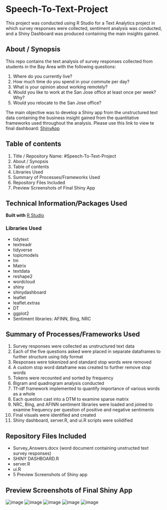 # Speech-To-Text-Project
This project was conducted using R Studio for a Text Analytics project in which survey responses were collected, sentiment analysis was conducted, and a Shiny Dashboard was produced containing the main insights gained.

## About / Synopsis

This repo contains the text analysis of survey responses collected from students in the Bay Area with the following questions:

1. Where do you currently live?
2. How much time do you spend in your commute per day?
3. What is your opinion about working remotely?
4. Would you like to work at the San Jose office at least once per week? Why?
5. Would you relocate to the San Jose office?

The main objective was to develop a Shiny app from the unstructured text data containing the business insight gained from the quantitative frameworks used throughout the analysis. Please use this link to view te final dashboard: [ShinyApp](http://127.0.0.1:3664/)   

## Table of contents

1. Title / Repository Name: #Speech-To-Text-Project
2. About / Synopsis
3. Table of contents
4. Libraries Used
5. Summary of Processes/Frameworks Used
6. Repository Files Included
7. Preview Screenshots of Final Shiny App

## Technical Information/Packages Used

**Built with** [R Studio](https://rstudio.com/)

### Libraries Used

- tidytext
- textreadr
- tidyverse
- topicmodels
- tm
- Matrix
- textdata
- reshape2
- wordcloud
- shiny
- shinydashboard
- leaflet
- leaflet.extras
- DT
- ggplot2
- Sentiment libraries: AFINN, Bing, NRC

## Summary of Processes/Frameworks Used

1. Survey responses were collected as unstructured text data
2. Each of the five questions asked were placed in separate dataframes to further structure using tidy format
3. Responses were tokenized and standard stop words were removed
4. A custom stop word dataframe was created to further remove stop words
5. Tokens were recounted and sorted by frequency
6. Bigram and quadrogram analysis conducted
7. Tf-idf framework implemented to quantify importance of various words as a whole
8. Each question cast into a DTM to examine sparse matrix
9. NRC, Bing, and AFINN sentiment libraries were loaded and joined to examine frequency per question of positive and negative sentiments
10. Final visuals were identified and created 
11. Shiny dashboard, server.R, and ui.R scripts were solidified

## Repository Files Included

- Survey_Answers.docx (word document containing unstructed text survey responses)
- SHINY DASHBOARD.R
- server.R
- ui.R
- 5 Preview Screenshots of Shiny app

## Preview Screenshots of Final Shiny App

![image](https://github.com/pschooley/Speech-To-Text-Project/blob/master/Dashboard1.png)
![image](https://github.com/pschooley/Speech-To-Text-Project/blob/master/Dashboard2.png)
![image](https://github.com/pschooley/Speech-To-Text-Project/blob/master/Dashboard3.png)
![image](https://github.com/pschooley/Speech-To-Text-Project/blob/master/Dashboard4.png)
![image](https://github.com/pschooley/Speech-To-Text-Project/blob/master/Dashboard5.png)


